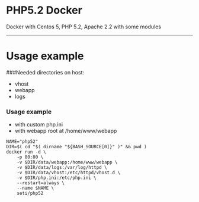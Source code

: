 # PHP5.2 Docker

Docker with Centos 5, PHP 5.2, Apache 2.2 with some modules

---
Usage example
===
###Needed directories on host:
- vhost
- webapp
- logs

### Usage example
- with custom php.ini
- with webapp root at /home/www/webapp

```
NAME="php52"
DIR=$( cd "$( dirname "${BASH_SOURCE[0]}" )" && pwd )
docker run -d \
    -p 80:80 \
    -v $DIR/data/webapp:/home/www/webapp \
    -v $DIR/data/logs:/var/log/httpd \
    -v $DIR/data/vhost:/etc/httpd/vhost.d \
    -v $DIR/php.ini:/etc/php.ini \
    --restart=always \
    --name $NAME \
    seti/php52
```
